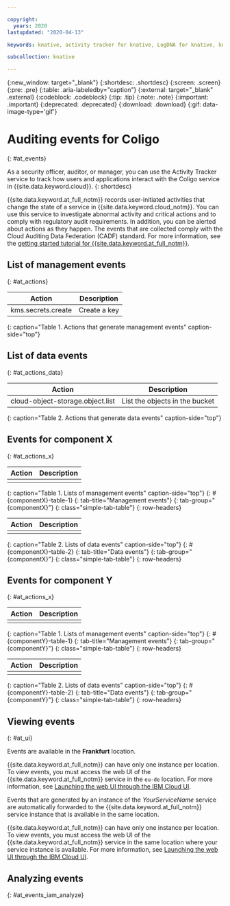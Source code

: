```yaml
---

copyright:
  years: 2020
lastupdated: "2020-04-13"

keywords: knative, activity tracker for knative, LogDNA for knative, knative events, knative security, audit logs for knative, viewing knative events, knative events

subcollection: knative

---
```


{:new_window: target="_blank"}
{:shortdesc: .shortdesc}
{:screen: .screen}
{:pre: .pre}
{:table: .aria-labeledby="caption"}
{:external: target="_blank" .external}
{:codeblock: .codeblock}
{:tip: .tip}
{:note: .note}
{:important: .important}
{:deprecated: .deprecated}
{:download: .download}
{:gif: data-image-type='gif'}

# Auditing events for Coligo 
{: #at_events}

As a security officer, auditor, or manager, you can use the Activity Tracker service to track how users and applications interact with the Coligo service in {{site.data.keyword.cloud}}.
{: shortdesc}

{{site.data.keyword.at_full_notm}} records user-initiated activities that change the state of a service in {{site.data.keyword.cloud_notm}}. You can use this service to investigate abnormal activity and critical actions and to comply with regulatory audit requirements. In addition, you can be alerted about actions as they happen. The events that are collected comply with the Cloud Auditing Data Federation (CADF) standard. For more information, see the [getting started tutorial for {{site.data.keyword.at_full_notm}}](/docs/Activity-Tracker-with-LogDNA?topic=logdnaat-getting-started#getting-started).







## List of management events
{: #at_actions}



| Action             | Description      | 
|--------------------|------------------|
| kms.secrets.create | Create a key     | 
{: caption="Table 1. Actions that generate management events" caption-side="top"}

## List of data events
{: #at_actions_data}



| Action                           | Description                        | 
|----------------------------------|------------------------------------|
| cloud-object-storage.object.list | List the objects in the bucket     | 
{: caption="Table 2. Actions that generate data events" caption-side="top"}






## Events for component X
{: #at_actions_x}

| Action                           | Description                        | 
|----------------------------------|------------------------------------|
|                                  |                                    |
{: caption="Table 1. Lists of management events" caption-side="top"}
{: #{componentX}-table-1}
{: tab-title="Management events"}
{: tab-group="{componentX}"}
{: class="simple-tab-table"}
{: row-headers}

| Action                           | Description                        | 
|----------------------------------|------------------------------------|
|                                  |                                    |
{: caption="Table 2. Lists of data events" caption-side="top"}
{: #{componentX}-table-2}
{: tab-title="Data events"}
{: tab-group="{componentX}"}
{: class="simple-tab-table"}
{: row-headers}

## Events for component Y
{: #at_actions_x}

| Action                           | Description                        | 
|----------------------------------|------------------------------------|
|                                  |                                    |
{: caption="Table 1. Lists of management events" caption-side="top"}
{: #{componentY}-table-1}
{: tab-title="Management events"}
{: tab-group="{componentY}"}
{: class="simple-tab-table"}
{: row-headers}

| Action                           | Description                        | 
|----------------------------------|------------------------------------|
|                                  |                                    |
{: caption="Table 2. Lists of data events" caption-side="top"}
{: #{componentY}-table-2}
{: tab-title="Data events"}
{: tab-group="{componentY}"}
{: class="simple-tab-table"}
{: row-headers}


## Viewing events
{: #at_ui}

 



Events are available in the **Frankfurt** location. 

{{site.data.keyword.at_full_notm}} can have only one instance per location. To view events, you must access the web UI of the {{site.data.keyword.at_full_notm}} service in the `eu-de` location. For more information, see [Launching the web UI through the IBM Cloud UI](/docs/Activity-Tracker-with-LogDNA?topic=logdnaat-launch#launch_step2).




Events that are generated by an instance of the _YourServiceName_ service are automatically forwarded to the {{site.data.keyword.at_full_notm}} service instance that is available in the same location.

{{site.data.keyword.at_full_notm}} can have only one instance per location. To view events, you must access the web UI of the {{site.data.keyword.at_full_notm}} service in the same location where your service instance is available. For more information, see [Launching the web UI through the IBM Cloud UI](/docs/Activity-Tracker-with-LogDNA?topic=logdnaat-launch#launch_step2).


## Analyzing events
{: #at_events_iam_analyze}



